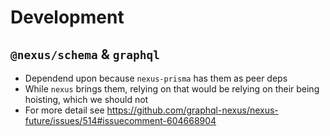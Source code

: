# Development

## `@nexus/schema` & `graphql`

- Dependend upon because `nexus-prisma` has them as peer deps
- While `nexus` brings them, relying on that would be relying on their being hoisting, which we should not
- For more detail see https://github.com/graphql-nexus/nexus-future/issues/514#issuecomment-604668904
